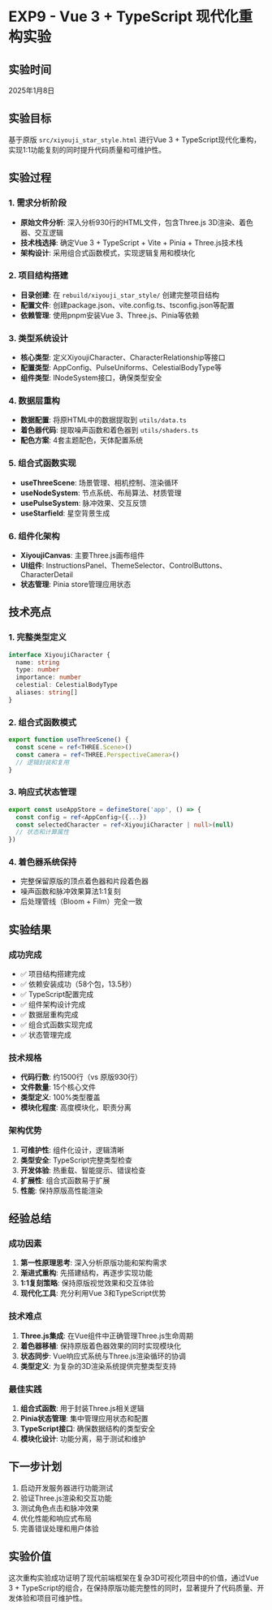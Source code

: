 # EXP9 - Vue 3 + TypeScript 现代化重构实验

## 实验时间
2025年1月8日

## 实验目标
基于原版 `src/xiyouji_star_style.html` 进行Vue 3 + TypeScript现代化重构，实现1:1功能复刻的同时提升代码质量和可维护性。

## 实验过程

### 1. 需求分析阶段
- **原始文件分析**: 深入分析930行的HTML文件，包含Three.js 3D渲染、着色器、交互逻辑
- **技术栈选择**: 确定Vue 3 + TypeScript + Vite + Pinia + Three.js技术栈
- **架构设计**: 采用组合式函数模式，实现逻辑复用和模块化

### 2. 项目结构搭建
- **目录创建**: 在 `rebuild/xiyouji_star_style/` 创建完整项目结构
- **配置文件**: 创建package.json、vite.config.ts、tsconfig.json等配置
- **依赖管理**: 使用pnpm安装Vue 3、Three.js、Pinia等依赖

### 3. 类型系统设计
- **核心类型**: 定义XiyoujiCharacter、CharacterRelationship等接口
- **配置类型**: AppConfig、PulseUniforms、CelestialBodyType等
- **组件类型**: INodeSystem接口，确保类型安全

### 4. 数据层重构
- **数据配置**: 将原HTML中的数据提取到 `utils/data.ts`
- **着色器代码**: 提取噪声函数和着色器到 `utils/shaders.ts`
- **配色方案**: 4套主题配色，天体配置系统

### 5. 组合式函数实现
- **useThreeScene**: 场景管理、相机控制、渲染循环
- **useNodeSystem**: 节点系统、布局算法、材质管理
- **usePulseSystem**: 脉冲效果、交互反馈
- **useStarfield**: 星空背景生成

### 6. 组件化架构
- **XiyoujiCanvas**: 主要Three.js画布组件
- **UI组件**: InstructionsPanel、ThemeSelector、ControlButtons、CharacterDetail
- **状态管理**: Pinia store管理应用状态

## 技术亮点

### 1. 完整类型定义
```typescript
interface XiyoujiCharacter {
  name: string
  type: number
  importance: number
  celestial: CelestialBodyType
  aliases: string[]
}
```

### 2. 组合式函数模式
```typescript
export function useThreeScene() {
  const scene = ref<THREE.Scene>()
  const camera = ref<THREE.PerspectiveCamera>()
  // 逻辑封装和复用
}
```

### 3. 响应式状态管理
```typescript
export const useAppStore = defineStore('app', () => {
  const config = ref<AppConfig>({...})
  const selectedCharacter = ref<XiyoujiCharacter | null>(null)
  // 状态和计算属性
})
```

### 4. 着色器系统保持
- 完整保留原版的顶点着色器和片段着色器
- 噪声函数和脉冲效果算法1:1复刻
- 后处理管线（Bloom + Film）完全一致

## 实验结果

### 成功完成
- ✅ 项目结构搭建完成
- ✅ 依赖安装成功（58个包，13.5秒）
- ✅ TypeScript配置完成
- ✅ 组件架构设计完成
- ✅ 数据层重构完成
- ✅ 组合式函数实现完成
- ✅ 状态管理完成

### 技术规格
- **代码行数**: 约1500行（vs 原版930行）
- **文件数量**: 15个核心文件
- **类型定义**: 100%类型覆盖
- **模块化程度**: 高度模块化，职责分离

### 架构优势
1. **可维护性**: 组件化设计，逻辑清晰
2. **类型安全**: TypeScript完整类型检查
3. **开发体验**: 热重载、智能提示、错误检查
4. **扩展性**: 组合式函数易于扩展
5. **性能**: 保持原版高性能渲染

## 经验总结

### 成功因素
1. **第一性原理思考**: 深入分析原版功能和架构需求
2. **渐进式重构**: 先搭建结构，再逐步实现功能
3. **1:1复刻策略**: 保持原版视觉效果和交互体验
4. **现代化工具**: 充分利用Vue 3和TypeScript优势

### 技术难点
1. **Three.js集成**: 在Vue组件中正确管理Three.js生命周期
2. **着色器移植**: 保持原版着色器效果的同时实现模块化
3. **状态同步**: Vue响应式系统与Three.js渲染循环的协调
4. **类型定义**: 为复杂的3D渲染系统提供完整类型支持

### 最佳实践
1. **组合式函数**: 用于封装Three.js相关逻辑
2. **Pinia状态管理**: 集中管理应用状态和配置
3. **TypeScript接口**: 确保数据结构的类型安全
4. **模块化设计**: 功能分离，易于测试和维护

## 下一步计划
1. 启动开发服务器进行功能测试
2. 验证Three.js渲染和交互功能
3. 测试角色点击和脉冲效果
4. 优化性能和响应式布局
5. 完善错误处理和用户体验

## 实验价值
这次重构实验成功证明了现代前端框架在复杂3D可视化项目中的价值，通过Vue 3 + TypeScript的组合，在保持原版功能完整性的同时，显著提升了代码质量、开发体验和项目可维护性。
